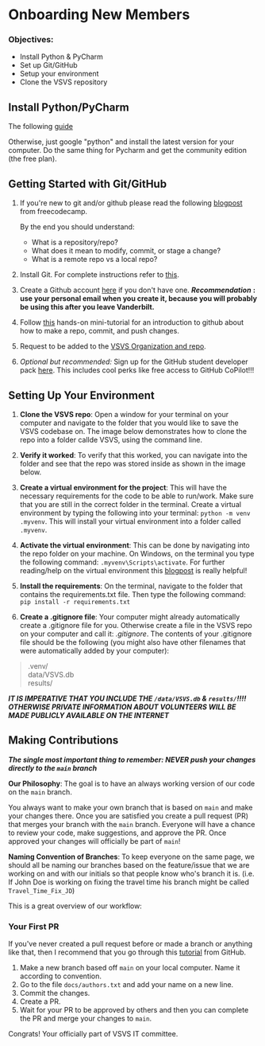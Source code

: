 # Onboarding New Members

### Objectives:


- Install Python & PyCharm
- Set up Git/GitHub
- Setup your environment
- Clone the VSVS repository


## Install Python/PyCharm


The following [guide](https://www.guru99.com/how-to-install-python.html)

Otherwise, just google "python" and install the latest version for your computer. Do the same thing for Pycharm and get the community edition (the free plan).


## Getting Started with Git/GitHub


1. If you're new to git and/or github please read the following [blogpost](https://www.freecodecamp.org/news/learn-the-basics-of-git-in-under-10-minutes-da548267cc91/) from freecodecamp. 

    By the end you should understand: 
    - What is a repository/repo?  
    - What does it mean to modify, commit, or stage a change?
    - What is a remote repo vs a local repo?

2. Install Git. For complete instructions refer to [this](https://github.com/git-guides/install-git).

3. Create a Github account [here](https://github.com/) if you don't have one.  ***Recommendation*** **: use your personal email when you create it, because you will probably be using this after you leave Vanderbilt.**

4. Follow [this](https://github.com/skills/introduction-to-github) hands-on mini-tutorial for an introduction to github about how to make a repo, commit, and push changes.

5. Request to be added to the [VSVS Organization and repo](https://github.com/Vanderbilt-Student-Volunteers-Science
).

6. *Optional but recommended:* Sign up for the GitHub student developer pack [here](https://education.github.com/pack). This includes cool perks like free access to GitHub CoPilot!!!


## Setting Up Your Environment


1. **Clone the VSVS repo**: Open a window for your terminal on your computer and navigate to the folder that you would like to save the VSVS codebase on. The image below demonstrates how to clone the repo into a folder callde VSVS, using the command line.

2. **Verify it worked**: To verify that this worked, you can navigate into the folder and see that the repo was stored inside as shown in the image below.

3. **Create a virtual environment for the project**: This will have the necessary requirements for the code to be able to run/work. Make sure that you are still in the correct folder in the terminal. Create a virtual environment by typing the following into your terminal: `python -m venv .myvenv`. This will install your virtual environment into a folder called `.myvenv`.

4. **Activate the virtual environment**: This can be done by navigating into the repo folder on your machine. On Windows, on the terminal you type the following command: `.myvenv\Scripts\activate`.
For further reading/help on the virtual environment this [blogpost](https://frankcorso.dev/setting-up-python-environment-venv-requirements.html
) is really helpful!

5. **Install the requirements**: On the terminal, navigate to the folder that contains the requirements.txt file. Then type the following command: `pip install -r requirements.txt`

6. **Create a .gitignore file**: Your computer might already automatically create a .gitignore file for you. Otherwise create a file in the VSVS repo on your computer and call it: *.gitignore*. The contents of your .gitignore file should be the following (you might also have other filenames that were automatically added by your computer):
>.venv/  
>data/VSVS.db  
>results/

***IT IS IMPERATIVE THAT YOU INCLUDE THE `/data/VSVS.db` & `results/`!!!! OTHERWISE PRIVATE INFORMATION ABOUT VOLUNTEERS WILL BE MADE PUBLICLY AVAILABLE ON THE INTERNET***


## Making Contributions


***The single most important thing to remember: NEVER push your changes directly to the `main` branch***

**Our Philosophy**: The goal is to have an always working version of our code on the `main` branch.  

You always want to make your own branch that is based on `main` and make your changes there. Once you are satisfied you create a pull request (PR) that merges your branch with the `main` branch. Everyone will have a chance to review your code, make suggestions, and approve the PR.  Once approved your changes will officially be part of `main`!

**Naming Convention of Branches**: To keep everyone on the same page, we should all be naming our branches based on the feature/issue that we are working on and with our initials so that people know who's branch it is. (i.e. If John Doe is working on fixing the travel time his branch might be called `Travel_Time_Fix_JD`)  

This is a great overview of our workflow:


### Your First PR
If you've never created a pull request before or made a branch or anything like that, then I recommend that you go through this [tutorial](https://github.com/skills/introduction-to-github) from GitHub.

1. Make a new branch based off `main` on your local computer. Name it according to convention.
2. Go to the file `docs/authors.txt` and add your name on a new line.
3. Commit the changes.
4. Create a PR.
5. Wait for your PR to be approved by others and then you can complete the PR and merge your changes to `main`.
  
 Congrats! Your officially part of VSVS IT committee. 



